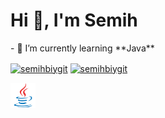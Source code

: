<h1 align="left">Hi 👋, I'm Semih</h1>
- 🌱 I’m currently learning **Java**


<p align="left">
<a href="https://twitter.com/semihbiygit" target="blank"><img align="center" src="https://raw.githubusercontent.com/rahuldkjain/github-profile-readme-generator/master/src/images/icons/Social/twitter.svg" alt="semihbiygit" height="30" width="40" /></a>
<a href="https://linkedin.com/in/semihbiygit" target="blank"><img align="center" src="https://raw.githubusercontent.com/rahuldkjain/github-profile-readme-generator/master/src/images/icons/Social/linked-in-alt.svg" alt="semihbiygit" height="30" width="40" /></a>
</p>


<p align="left"> <a href="https://www.java.com" target="_blank" rel="noreferrer"> <img src="https://raw.githubusercontent.com/devicons/devicon/master/icons/java/java-original.svg" alt="java" width="40" height="40"/> </a> </p>
